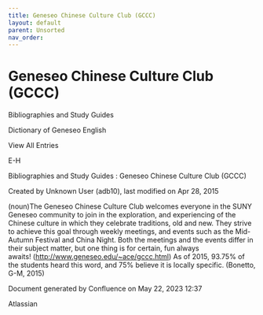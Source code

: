 ```yaml
---
title: Geneseo Chinese Culture Club (GCCC)
layout: default
parent: Unsorted
nav_order:
---
```


# Geneseo Chinese Culture Club (GCCC)

Bibliographies and Study Guides

Dictionary of Geneseo English

View All Entries

E-H

Bibliographies and Study Guides : Geneseo Chinese Culture Club (GCCC)

Created by  Unknown User (adb10), last modified on Apr 28, 2015

(noun)The Geneseo Chinese Culture Club welcomes everyone in the SUNY Geneseo community to join in the exploration, and experiencing of the Chinese culture in which they celebrate traditions, old and new. They strive to achieve this goal through weekly meetings, and events such as the Mid-Autumn Festival and China Night. Both the meetings and the events differ in their subject matter, but one thing is for certain, fun always awaits! (http://www.geneseo.edu/~ace/gccc.html) As of 2015, 93.75% of the students heard this word, and 75% believe it is locally specific. (Bonetto, G-M, 2015)

Document generated by Confluence on May 22, 2023 12:37

Atlassian
